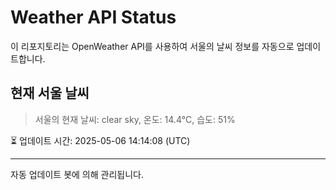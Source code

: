 
# Weather API Status

이 리포지토리는 OpenWeather API를 사용하여 서울의 날씨 정보를 자동으로 업데이트합니다.

## 현재 서울 날씨
> 서울의 현재 날씨: clear sky, 온도: 14.4°C, 습도: 51%

⏳ 업데이트 시간: 2025-05-06 14:14:08 (UTC)

---
자동 업데이트 봇에 의해 관리됩니다.
